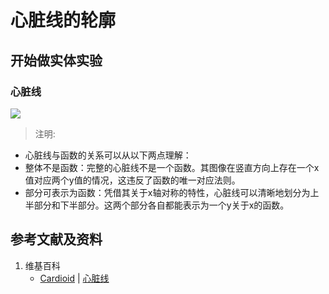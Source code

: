 # 心脏线的轮廓

## 开始做实体实验

### 心脏线

![](/images/函数和极限/在2维坐标纸上感受n个点组成了任意形状的轮廓/心脏线的轮廓/1a1.jpg)

> 注明:
>  
- 心脏线与函数的关系可以从以下两点理解：
- 整体不是函数：完整的心脏线不是一个函数。其图像在竖直方向上存在一个x值对应两个y值的情况，这违反了函数的唯一对应法则。
- 部分可表示为函数：凭借其关于x轴对称的特性，心脏线可以清晰地划分为上半部分和下半部分。这两个部分各自都能表示为一个y关于x的函数。

## 参考文献及资料

1. 维基百科
	- [Cardioid](https://en.wikipedia.org/wiki/Cardioid) | [心脏线](https://zh.wikipedia.org/wiki/%E5%BF%83%E8%84%8F%E7%BA%BF) 
